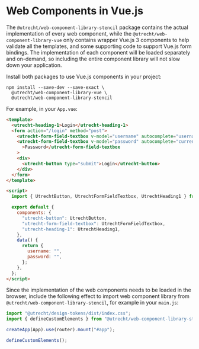 <!-- @license CC0-1.0 -->

# Web Components in Vue.js

The `@utrecht/web-component-library-stencil` package contains the actual implementation of every web component, while the `@utrecht/web-component-library-vue` only contains wrapper Vue.js 3 components to help validate all the templates, and some supporting code to support Vue.js form bindings. The implementation of each component will be loaded separately and on-demand, so including the entire component library will not slow down your application.

Install both packages to use Vue.js components in your project:

```shell
npm install --save-dev --save-exact \
  @utrecht/web-component-library-vue \
  @utrecht/web-component-library-stencil
```

For example, in your `App.vue`:

```html
<template>
  <utrecht-heading-1>Login</utrecht-heading-1>
  <form action="/login" method="post">
    <utrecht-form-field-textbox v-model="username" autocomplete="username">Username</utrecht-form-field-textbox>
    <utrecht-form-field-textbox v-model="password" autocomplete="current-password" type="password"
      >Password</utrecht-form-field-textbox
    >
    <div>
      <utrecht-button type="submit">Login</utrecht-button>
    </div>
  </form>
</template>

<script>
  import { UtrechtButton, UtrechtFormFieldTextbox, UtrechtHeading1 } from "@utrecht/web-component-library-vue";

  export default {
    components: {
      "utrecht-button": UtrechtButton,
      "utrecht-form-field-textbox": UtrechtFormFieldTextbox,
      "utrecht-heading-1": UtrechtHeading1,
    },
    data() {
      return {
        username: "",
        password: "",
      };
    },
  };
</script>
```

Since the implementation of the web components needs to be loaded in the browser, include the following effect to import web component library from `@utrecht/web-component-library-stencil`, for example in your `main.js`:

```js
import "@utrecht/design-tokens/dist/index.css";
import { defineCustomElements } from "@utrecht/web-component-library-stencil/loader";

createApp(App).use(router).mount("#app");

defineCustomElements();
```
